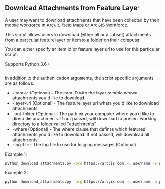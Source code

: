 ## Download Attachments from Feature Layer

A user may want to download attachments that have been collected by their mobile workforce in ArcGIS Field Maps or ArcGIS Workforce. 

This script allows users to download (either all or a subset) attachments from a particular feature layer or item to a folder on their computer.

You can either specify an item id or feature layer url to use for this particular script.

Supports Python 3.6+

----

In addition to the authentication arguments, the script specific arguments are as follows:

- -item-id (Optional) - The item ID with the layer or table whose attachments you'd like to download
- -layer-url (Optional) - The feature layer url where you'd like to download attachments
- -out-folder (Optional)- The path on your computer where you'd like to direct the attachments. If not passed, will download to present working directory to a folder called "attachments"
- -where (Optional) - The where clause that defines which features' attachments you'd like to download. If not passed, will download all attachments.
- -log-file - The log file to use for logging messages (Optional)

Example 1:
```bash
python download_attachments.py -org https://arcgis.com -u username -p password -item-id d2295f09f97945c9b447417ba27bcb38 -where "status = 'Completed'" -out-folder "/Users/johndoe/Documents/my-attachments"
```

Example 2:
```bash
python download_attachments.py -org https://arcgis.com -u username -p password -layer-url https://services.arcgis.com/US6xjA1Nd8bW1aoA/arcgis/rest/services/workforce_e6c540083fec4b46b193bb040a556d41/FeatureServer/0
```

